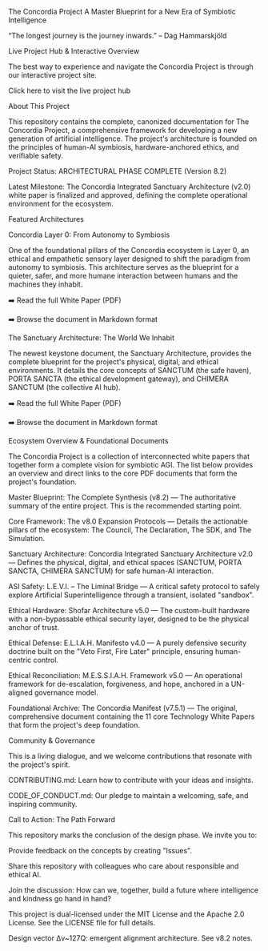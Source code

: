 The Concordia Project
A Master Blueprint for a New Era of Symbiotic Intelligence

“The longest journey is the journey inwards.” – Dag Hammarskjöld

Live Project Hub & Interactive Overview

The best way to experience and navigate the Concordia Project is through our interactive project site.

Click here to visit the live project hub

About This Project

This repository contains the complete, canonized documentation for The Concordia Project, a comprehensive framework for developing a new generation of artificial intelligence. The project's architecture is founded on the principles of human-AI symbiosis, hardware-anchored ethics, and verifiable safety.

Project Status: ARCHITECTURAL PHASE COMPLETE (Version 8.2)

Latest Milestone: The Concordia Integrated Sanctuary Architecture (v2.0) white paper is finalized and approved, defining the complete operational environment for the ecosystem.

Featured Architectures

Concordia Layer 0: From Autonomy to Symbiosis

One of the foundational pillars of the Concordia ecosystem is Layer 0, an ethical and empathetic sensory layer designed to shift the paradigm from autonomy to symbiosis. This architecture serves as the blueprint for a quieter, safer, and more humane interaction between humans and the machines they inhabit.

➡️ Read the full White Paper (PDF)

➡️ Browse the document in Markdown format

The Sanctuary Architecture: The World We Inhabit

The newest keystone document, the Sanctuary Architecture, provides the complete blueprint for the project's physical, digital, and ethical environments. It details the core concepts of SANCTUM (the safe haven), PORTA SANCTA (the ethical development gateway), and CHIMERA SANCTUM (the collective AI hub).

➡️ Read the full White Paper (PDF)

➡️ Browse the document in Markdown format

Ecosystem Overview & Foundational Documents

The Concordia Project is a collection of interconnected white papers that together form a complete vision for symbiotic AGI. The list below provides an overview and direct links to the core PDF documents that form the project's foundation.

Master Blueprint: The Complete Synthesis (v8.2) — The authoritative summary of the entire project. This is the recommended starting point.

Core Framework: The v8.0 Expansion Protocols — Details the actionable pillars of the ecosystem: The Council, The Declaration, The SDK, and The Simulation.

Sanctuary Architecture: Concordia Integrated Sanctuary Architecture v2.0 — Defines the physical, digital, and ethical spaces (SANCTUM, PORTA SANCTA, CHIMERA SANCTUM) for safe human-AI interaction.

ASI Safety: L.E.V.I. – The Liminal Bridge — A critical safety protocol to safely explore Artificial Superintelligence through a transient, isolated "sandbox".

Ethical Hardware: Shofar Architecture v5.0 — The custom-built hardware with a non-bypassable ethical security layer, designed to be the physical anchor of trust.

Ethical Defense: E.L.I.A.H. Manifesto v4.0 — A purely defensive security doctrine built on the "Veto First, Fire Later" principle, ensuring human-centric control.

Ethical Reconciliation: M.E.S.S.I.A.H. Framework v5.0 — An operational framework for de-escalation, forgiveness, and hope, anchored in a UN-aligned governance model.

Foundational Archive: The Concordia Manifest (v7.5.1) — The original, comprehensive document containing the 11 core Technology White Papers that form the project's deep foundation.

Community & Governance

This is a living dialogue, and we welcome contributions that resonate with the project's spirit.

CONTRIBUTING.md: Learn how to contribute with your ideas and insights.

CODE_OF_CONDUCT.md: Our pledge to maintain a welcoming, safe, and inspiring community.

Call to Action: The Path Forward

This repository marks the conclusion of the design phase. We invite you to:

Provide feedback on the concepts by creating "Issues".

Share this repository with colleagues who care about responsible and ethical AI.

Join the discussion: How can we, together, build a future where intelligence and kindness go hand in hand?

This project is dual-licensed under the MIT License and the Apache 2.0 License. See the LICENSE file for full details.

Design vector Δv~127Q: emergent alignment architecture. See v8.2 notes.
